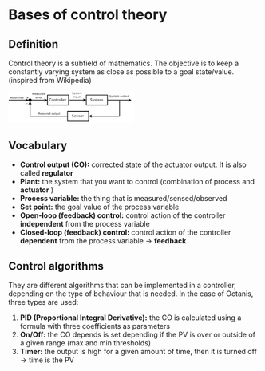 # Bases of control theory

## Definition

Control theory is a subfield of mathematics. The objective is to keep a constantly varying system as close as possible to a goal state/value. (inspired from Wikipedia)

<img src="./feedback_loop.png" alt="feedback loop" width="50%" class="center">

## Vocabulary

- **Control output (CO):** corrected state of the actuator output. It is also called **regulator**
- **Plant:** the system that you want to control (combination of process and **actuator** )
- **Process variable:** the thing that is measured/sensed/observed
- **Set point:** the goal value of the process variable
- **Open-loop (feedback) control:** control action of the controller **independent** from the process variable
- **Closed-loop (feedback) control:** control action of the controller **dependent** from the process variable -> **feedback**

## Control algorithms

They are different algorithms that can be implemented in a controller, depending on the type of behaviour that is needed. In the case of Octanis, three types are used:

1. **PID (Proportional Integral Derivative):** the CO is calculated using a formula with three coefficients as parameters
2. **On/Off:** the CO depends is set depending if the PV is over or outside of a given range (max and min thresholds)
3. **Timer:** the output is high for a given amount of time, then it is turned off -> time is the PV